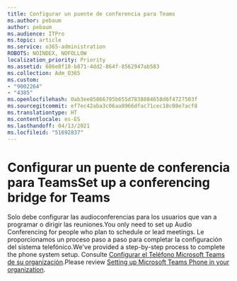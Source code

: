 ```yaml
---
title: Configurar un puente de conferencia para Teams
ms.author: pebaum
author: pebaum
ms.audience: ITPro
ms.topic: article
ms.service: o365-administration
ROBOTS: NOINDEX, NOFOLLOW
localization_priority: Priority
ms.assetid: 686e8f18-b871-4dd2-864f-8562947ab583
ms.collection: Adm_O365
ms.custom:
- "9002264"
- "4385"
ms.openlocfilehash: 0ab3ee85866795b655d7838884658d6f4727503f
ms.sourcegitcommit: ef7ec42aba3c06aa8966dfac71cec18c08e7acf8
ms.translationtype: HT
ms.contentlocale: es-ES
ms.lasthandoff: 04/13/2021
ms.locfileid: "51692837"
---
```

# <a name="set-up-a-conferencing-bridge-for-teams"></a><span data-ttu-id="3f5b0-102">Configurar un puente de conferencia para Teams</span><span class="sxs-lookup"><span data-stu-id="3f5b0-102">Set up a conferencing bridge for Teams</span></span>

<span data-ttu-id="3f5b0-103">Solo debe configurar las audioconferencias para los usuarios que van a programar o dirigir las reuniones.</span><span class="sxs-lookup"><span data-stu-id="3f5b0-103">You only need to set up Audio Conferencing for people who plan to schedule or lead meetings.</span></span> <span data-ttu-id="3f5b0-104">Le proporcionamos un proceso paso a paso para completar la configuración del sistema telefónico.</span><span class="sxs-lookup"><span data-stu-id="3f5b0-104">We've provided a step-by-step process to complete the phone system setup.</span></span> <span data-ttu-id="3f5b0-105">Consulte [Configurar el Teléfono Microsoft Teams de su organización](https://docs.microsoft.com/MicrosoftTeams/phone-number-calling-plans/port-order-overview).</span><span class="sxs-lookup"><span data-stu-id="3f5b0-105">Please review [Setting up Microsoft Teams Phone in your organization](https://docs.microsoft.com/MicrosoftTeams/phone-number-calling-plans/port-order-overview).</span></span>
